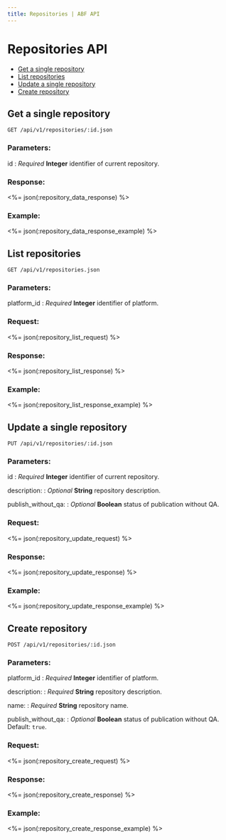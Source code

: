 ```yaml
---
title: Repositories | ABF API
---
```


# Repositories API

* <a href="#get-a-single-repository">Get a single repository</a>
* <a href="#list-repositories">List repositories</a>
* <a href="#update-a-single-repository">Update a single repository</a>
* <a href="#create-repository">Create repository</a>

## Get a single repository

    GET /api/v1/repositories/:id.json

### Parameters:

id
: _Required_ **Integer** identifier of current repository.

### Response:

<%= json(:repository_data_response) %>

### Example:

<%= json(:repository_data_response_example) %>

## List repositories

    GET /api/v1/repositories.json

### Parameters:

platform_id
: _Required_ **Integer** identifier of platform.

### Request:

<%= json(:repository_list_request) %>

### Response:

<%= json(:repository_list_response) %>

### Example:

<%= json(:repository_list_response_example) %>

## Update a single repository

    PUT /api/v1/repositories/:id.json

### Parameters:

id
: _Required_ **Integer** identifier of current repository.

description:
: _Optional_ **String** repository description.

publish_without_qa:
: _Optional_ **Boolean** status of publication without QA.

### Request:

<%= json(:repository_update_request) %>

### Response:

<%= json(:repository_update_response) %>

### Example:

<%= json(:repository_update_response_example) %>

## Create repository

    POST /api/v1/repositories/:id.json

### Parameters:

platform_id
: _Required_ **Integer** identifier of platform.

description:
: _Required_ **String** repository description.

name:
: _Required_ **String** repository name.

publish_without_qa:
: _Optional_ **Boolean** status of publication without QA. Default: `true`.

### Request:

<%= json(:repository_create_request) %>

### Response:

<%= json(:repository_create_response) %>

### Example:

<%= json(:repository_create_response_example) %>